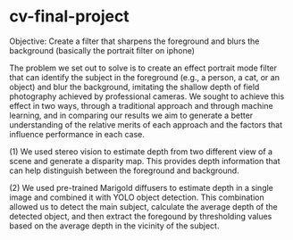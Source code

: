 # cv-final-project

Objective: Create a filter that sharpens the foreground and blurs the background (basically the portrait filter on iphone)

The problem we set out to solve is to create an effect portrait mode filter that can identify the subject in the foreground (e.g., a person, a cat, or an object) and blur the background, imitating the shallow depth of field photography achieved by professional cameras. We sought to achieve this effect in two ways, through a traditional approach and through machine learning, and in comparing our results we aim to generate a better understanding of the relative merits of each approach and the factors that influence performance in each case.

(1) We used stereo vision to estimate depth from two different view of a scene and generate a disparity map. This provides depth information that can help distinguish between the foreground and background.

(2) We used pre-trained Marigold diffusers to estimate depth in a single image and combined it with YOLO object detection. This combination allowed us to detect the main subject, calculate the average depth of the detected object, and then extract the foregound by thresholding values based on the average depth in the vicinity of the subject.

